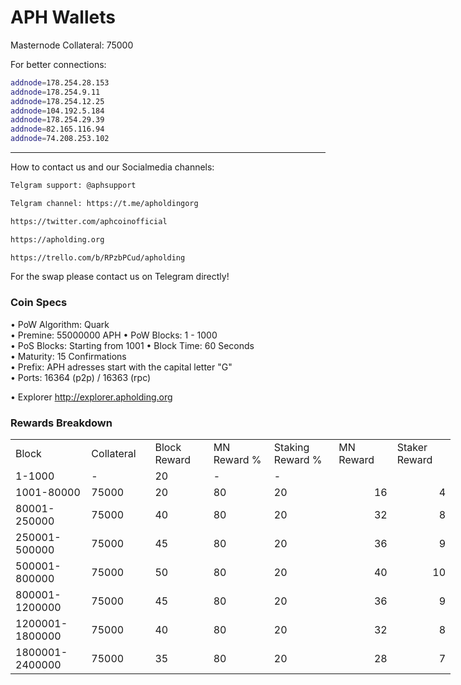 # APH Wallets

Masternode Collateral: 75000


For better connections: 
```bash
addnode=178.254.28.153
addnode=178.254.9.11
addnode=178.254.12.25
addnode=104.192.5.184
addnode=178.254.29.39
addnode=82.165.116.94
addnode=74.208.253.102
```


------

How to contact us and our Socialmedia channels:



```bash
Telgram support: @aphsupport
```
```bash
Telgram channel: https://t.me/apholdingorg
```
```bash
https://twitter.com/aphcoinofficial
```
```bash
https://apholding.org
```
```bash
https://trello.com/b/RPzbPCud/apholding
```

For the swap please contact us on Telegram directly! 


### Coin Specs

• PoW Algorithm: Quark  
• Premine: 55000000 APH
• PoW Blocks: 1 - 1000  
• PoS Blocks: Starting from 1001 
• Block Time: 60 Seconds    
• Maturity: 15 Confirmations  
• Prefix: APH adresses start with the capital letter "G"  
• Ports: 16364 (p2p) / 16363 (rpc)

• Explorer http://explorer.apholding.org


### Rewards Breakdown
<table border=0 cellpadding=0 cellspacing=0 width=701 class=xl6553517252
 style='border-collapse:collapse;table-layout:fixed;width:528pt'>
 <col class=xl6553517252 width=139 style='mso-width-source:userset;mso-width-alt:
 4785;width:104pt'>
 <col class=xl6553517252 width=107 span=2 style='mso-width-source:userset;
 mso-width-alt:3702;width:81pt'>
 <col class=xl6553517252 width=134 style='mso-width-source:userset;mso-width-alt:
 4608;width:100pt'>
 <col class=xl6553517252 width=107 span=2 style='mso-width-source:userset;
 mso-width-alt:3702;width:81pt'>
 <tr height=21 style='mso-height-source:userset;height:15.75pt'>
  <td height=21 class=xl6317252 width=150 style='height:15.75pt;width:104pt'>Block</td>
  <td class=xl6317252 width=107 style='width:81pt'>Collateral</td>
  <td class=xl6317252 width=107 style='width:81pt'>Block Reward</td>
  <td class=xl6317252 width=107 style='width:81pt'>MN Reward %</td>
  <td class=xl6317252 width=134 style='width:100pt'>Staking Reward %</td>
  <td class=xl6317252 width=107 style='width:81pt'>MN Reward</td>
  <td class=xl6317252 width=107 style='width:81pt'>Staker Reward</td>
 </tr>
 <tr height=21 style='mso-height-source:userset;height:15.75pt'>
  <td height=21 class=xl6417252 style='height:15.75pt'>1-1000</td>
  <td class=xl6517252>-</td>
  <td class=xl6517252>20</td>
  <td class=xl6617252>-</td>
  <td class=xl6617252>-</td>
  <td class=xl6717252></td>
  <td class=xl6553517252></td>
 </tr>
 <tr height=21 style='mso-height-source:userset;height:15.75pt'>
  <td height=21 class=xl6417252 style='height:15.75pt'>1001-80000</td>
  <td class=xl6517252>75000</td>
  <td class=xl6617252>20</td>
  <td class=xl6617252>80</td>
  <td class=xl6617252>20</td>
  <td class=xl6717252 align=right>16</td>
  <td class=xl6817252 align=right>4</td>
 </tr>
 <tr height=21 style='mso-height-source:userset;height:15.75pt'>
  <td height=21 class=xl6417252 style='height:15.75pt'>80001-250000</td>
  <td class=xl6517252>75000</td>
  <td class=xl6617252>40</td>
  <td class=xl6617252>80</td>
  <td class=xl6617252>20</td>
  <td class=xl6717252 align=right>32</td>
  <td class=xl6817252 align=right>8</td>
 </tr>
  <tr height=21 style='mso-height-source:userset;height:15.75pt'>
  <td height=21 class=xl6417252 style='height:15.75pt'>250001-500000</td>
  <td class=xl6517252>75000</td>
  <td class=xl6617252>45</td>
  <td class=xl6617252>80</td>
  <td class=xl6617252>20</td>
  <td class=xl6717252 align=right>36</td>
  <td class=xl6817252 align=right>9</td>
 </tr>
  <tr height=21 style='mso-height-source:userset;height:15.75pt'>
  <td height=21 class=xl6417252 style='height:15.75pt'>500001-800000</td>
  <td class=xl6517252>75000</td>
  <td class=xl6617252>50</td>
  <td class=xl6617252>80</td>
  <td class=xl6617252>20</td>
  <td class=xl6717252 align=right>40</td>
  <td class=xl6817252 align=right>10</td>
 </tr>
  <tr height=21 style='mso-height-source:userset;height:15.75pt'>
  <td height=21 class=xl6417252 style='height:15.75pt'>800001-1200000</td>
  <td class=xl6517252>75000</td>
  <td class=xl6617252>45</td>
  <td class=xl6617252>80</td>
  <td class=xl6617252>20</td>
  <td class=xl6717252 align=right>36</td>
  <td class=xl6817252 align=right>9</td>
  </tr>
  <tr height=21 style='mso-height-source:userset;height:15.75pt'>
  <td height=21 class=xl6417252 style='height:15.75pt'>1200001-1800000</td>
  <td class=xl6517252>75000</td>
  <td class=xl6617252>40</td>
  <td class=xl6617252>80</td>
  <td class=xl6617252>20</td>
  <td class=xl6717252 align=right>32</td>
  <td class=xl6817252 align=right>8</td>
  </tr>
  <tr height=21 style='mso-height-source:userset;height:15.75pt'>
  <td height=21 class=xl6417252 style='height:15.75pt'>1800001-2400000</td>
  <td class=xl6517252>75000</td>
  <td class=xl6617252>35</td>
  <td class=xl6617252>80</td>
  <td class=xl6617252>20</td>
  <td class=xl6717252 align=right>28</td>
  <td class=xl6817252 align=right>7</td>
 </table>


